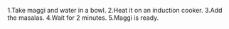 1.Take maggi and water in a bowl.
2.Heat it on an induction cooker.
3.Add the masalas.
4.Wait for 2 minutes.
5.Maggi is ready.
